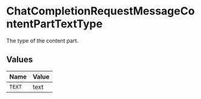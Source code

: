 # ChatCompletionRequestMessageContentPartTextType

The type of the content part.


## Values

| Name   | Value  |
| ------ | ------ |
| `TEXT` | text   |